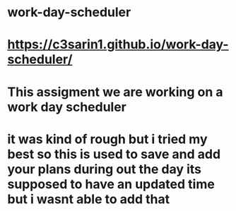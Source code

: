 # work-day-scheduler
# https://c3sarin1.github.io/work-day-scheduler/
# This assigment we are working on a work day scheduler 
# it was kind of rough but i tried my best so this is used to save and add your plans during out the day its supposed to have an updated time but i wasnt able to add that